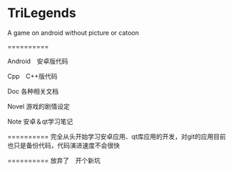 TriLegends
==========

A game on android without picture or catoon

==========

Android　安卓版代码

Cpp　C++版代码

Doc 各种相关文档

Novel 游戏的剧情设定

Note 安卓＆qt学习笔记


========== 
完全从头开始学习安卓应用、qt库应用的开发，对git的应用目前也只是备份代码，代码演进速度不会很快

==========
放弃了　开个新坑
